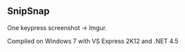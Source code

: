 ﻿## SnipSnap

One keypress screenshot -> Imgur.

Compiled on Windows 7 with VS Express 2K12 and .NET 4.5
